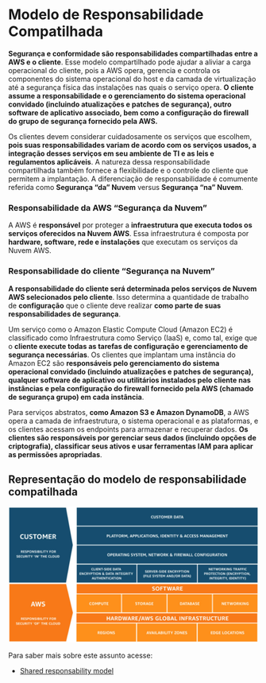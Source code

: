 # Modelo de Responsabilidade Compatilhada

**Segurança e conformidade são responsabilidades compartilhadas entre a AWS e o cliente**. Esse modelo compartilhado pode ajudar a aliviar a carga operacional do cliente, pois a AWS opera, gerencia e controla os componentes do sistema operacional do host e da camada de virtualização até a segurança física das instalações nas quais o serviço opera. **O cliente assume a responsabilidade e o gerenciamento do sistema operacional convidado (incluindo atualizações e patches de segurança), outro software de aplicativo associado, bem como a configuração do firewall do grupo de segurança fornecido pela AWS.**

Os clientes devem considerar cuidadosamente os serviços que escolhem, **pois suas responsabilidades variam de acordo com os serviços usados, a integração desses serviços em seu ambiente de TI e as leis e regulamentos aplicáveis**. A natureza dessa responsabilidade compartilhada também fornece a flexibilidade e o controle do cliente que permitem a implantação. A diferenciação de responsabilidade é comumente referida como **Segurança “da” Nuvem** versus **Segurança “na” Nuvem**.

### Responsabilidade da AWS “Segurança da Nuvem”

A AWS é **responsável** por proteger a **infraestrutura que executa todos os serviços oferecidos na Nuvem AWS**. Essa infraestrutura é composta por **hardware, software, rede e instalações** que executam os serviços da Nuvem AWS.

### Responsabilidade do cliente “Segurança na Nuvem”

**A responsabilidade do cliente será determinada pelos serviços de Nuvem AWS selecionados pelo cliente**. Isso determina a quantidade de trabalho de **configuração** que o cliente deve realizar **como parte de suas responsabilidades de segurança**.

Um serviço como o Amazon Elastic Compute Cloud (Amazon EC2) é classificado como Infraestrutura como Serviço (IaaS) e, como tal, exige que o **cliente execute todas as tarefas de configuração e gerenciamento de segurança necessárias**. Os clientes que implantam uma instância do Amazon EC2 são **responsáveis pelo gerenciamento do sistema operacional convidado (incluindo atualizações e patches de segurança), qualquer software de aplicativo ou utilitários instalados pelo cliente nas instâncias e pela configuração do firewall fornecido pela AWS (chamado de segurança grupo) em cada instância**.

Para serviços abstratos, **como Amazon S3 e Amazon DynamoDB**, a AWS opera a camada de infraestrutura, o sistema operacional e as plataformas, e os clientes acessam os endpoints para armazenar e recuperar dados. **Os clientes são responsáveis por gerenciar seus dados (incluindo opções de criptografia), classificar seus ativos e usar ferramentas IAM para aplicar as permissões apropriadas**.

## Representação do modelo de responsabilidade compatilhada

![Modelo de responsabilidade compartilhada](/images/shared-responsability-model.png)

Para saber mais sobre este assunto acesse: 
    
  * [Shared responsability model](https://docs.aws.amazon.com/pt_br/AmazonECS/latest/bestpracticesguide/security-shared.html)